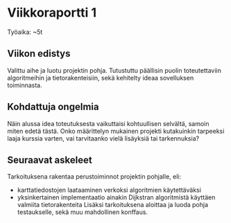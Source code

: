 # Viikkoraportti 1

Työaika: ~5t

## Viikon edistys
Valittu aihe ja luotu projektin pohja. Tutustuttu päällisin puolin toteutettaviin algoritmeihin ja tietorakenteisiin, sekä kehitelty ideaa sovelluksen toiminnasta.

## Kohdattuja ongelmia
Näin alussa idea toteutuksesta vaikuttaisi kohtuullisen selvältä, samoin miten edetä tästä.
Onko määrittelyn mukainen projekti kutakuinkin tarpeeksi laaja kurssia varten, vai tarvitaanko vielä lisäyksiä tai tarkennuksia?

## Seuraavat askeleet
Tarkoituksena rakentaa perustoiminnot projektin pohjalle, eli:
* karttatiedostojen laataaminen verkoksi algoritmien käytettäväksi
* yksinkertainen implementaatio ainakin Dijkstran algoritmistä käyttäen valmiita tietorakenteita
Lisäksi tarkoituksena aloittaa ja luoda pohja testaukselle, sekä muu mahdollinen konffaus.


